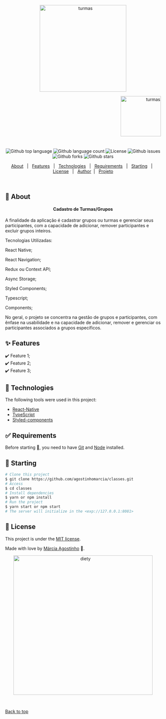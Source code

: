 <p align="center">
   <img src="https://media.giphy.com/media/Y4QLl2Kyj4WiRDNgvc/giphy.gif" alt="turmas" width="280"/>
</p>

<p align="right">
   <img src="https://media.giphy.com/media/wVgmko2smMfkeNO1tE/giphy.gif" alt="turmas" width="130"/>
</p>

<h1 align="center"></h1>

<p align="center">
  <img alt="Github top language" src="https://img.shields.io/github/languages/top/agostinhomarcia/classes?color=00875F">

  <img alt="Github language count" src="https://img.shields.io/github/languages/count/agostinhomarcia/classes?color=00875F">

  <img alt="License" src="https://img.shields.io/github/license/agostinhomarcia/classes?color=00875F">

   <img alt="Github issues" src="https://img.shields.io/github/issues/agostinhomarcia/classes?color=00875F" />

   <img alt="Github forks" src="https://img.shields.io/github/forks/agostinhomarcia/classes?color=00875F" />

   <img alt="Github stars" src="https://img.shields.io/github/stars/agostinhomarcia/classes?color=00875F" /> 
</p>

<p align="center">
  <a href="#dart-about">About</a> &#xa0; | &#xa0; 
  <a href="#sparkles-features">Features</a> &#xa0; | &#xa0;
  <a href="#rocket-technologies">Technologies</a> &#xa0; | &#xa0;
  <a href="#white_check_mark-requirements">Requirements</a> &#xa0; | &#xa0;
  <a href="#checkered_flag-starting">Starting</a> &#xa0; | &#xa0;
  <a href="#memo-license">License</a> &#xa0; | &#xa0;
  <a href="https://github.com/agostinhomarcia" target="_blank">Author</a>&#xa0; | &#xa0
  <a href="#" target="_blank" rel="noopener noreferrer">Projeto</a>
</p>

<br>

## :dart: About

<h4 align="center"> Cadastro de Turmas/Grupos </h4>

<p>
   A finalidade da aplicação é cadastrar grupos ou turmas e gerenciar seus participantes, com a capacidade de adicionar, remover participantes e excluir grupos inteiros.

Tecnologias Utilizadas:

React Native;

React Navigation;

Redux ou Context API;

Async Storage;

Styled Components;

Typescript;

Components;

No geral, o projeto se concentra na gestão de grupos e participantes, com ênfase na usabilidade e na capacidade de adicionar, remover e gerenciar os participantes associados a grupos específicos. </p>

</p>

## :sparkles: Features

:heavy_check_mark: Feature 1;\
:heavy_check_mark: Feature 2;\
:heavy_check_mark: Feature 3;

## :rocket: Technologies

The following tools were used in this project:

- [React-Native](https://reactnative.dev/docs/getting-started)
- [TypeScript](https://www.w3schools.com/typescript/)
- [Styled-components](https://styled-components.com/)

## :white_check_mark: Requirements

Before starting :checkered_flag:, you need to have [Git](https://git-scm.com) and [Node](https://nodejs.org/en/) installed.

## :checkered_flag: Starting

```bash
# Clone this project
$ git clone https://github.com/agostinhomarcia/classes.git
# Access
$ cd classes
# Install dependencies
$ yarn or npm install
# Run the project
$ yarn start or npm start
# The server will initialize in the <exp://127.0.0.1:8081>
```

## :memo: License

This project is under the [MIT license](./License).

Made with love by [Márcia Agostinho](https://github.com/agostinhomarcia) 🚀.

<p align="center">
   <img src="https://media.giphy.com/media/dTzjm4RsZrIvjDRFKu/giphy.gif" alt="diety" width="450"/>
</p>

&#xa0;

<a href="#top">Back to top </a>
